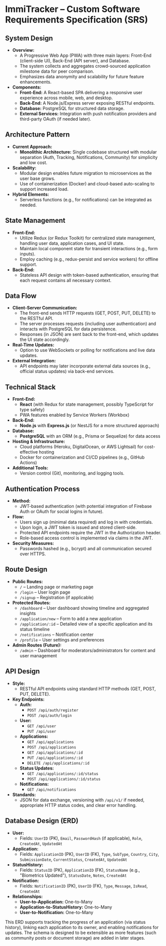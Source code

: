 # ImmiTracker – Custom Software Requirements Specification (SRS)

## System Design
- **Overview:**  
  - A Progressive Web App (PWA) with three main layers: Front-End (client-side UI), Back-End (API server), and Database.
  - The system collects and aggregates crowd-sourced application milestone data for peer comparison.
  - Emphasizes data anonymity and scalability for future feature enhancements.
- **Components:**  
  - **Front-End:** A React-based SPA delivering a responsive user experience across mobile, web, and desktop.
  - **Back-End:** A Node.js/Express server exposing RESTful endpoints.
  - **Database:** PostgreSQL for structured data storage.
  - **External Services:** Integration with push notification providers and third-party OAuth (if needed later).

## Architecture Pattern
- **Current Approach:**  
  - **Monolithic Architecture:** Single codebase structured with modular separation (Auth, Tracking, Notifications, Community) for simplicity and low cost.
- **Scalability:**  
  - Modular design enables future migration to microservices as the user base grows.
  - Use of containerization (Docker) and cloud-based auto-scaling to support increased load.
- **Hybrid Elements:**  
  - Serverless functions (e.g., for notifications) can be integrated as needed.

## State Management
- **Front-End:**  
  - Utilize Redux (or Redux Toolkit) for centralized state management, handling user data, application cases, and UI state.
  - Maintain local component state for transient interactions (e.g., form inputs).
  - Employ caching (e.g., redux-persist and service workers) for offline support.
- **Back-End:**  
  - Stateless API design with token-based authentication, ensuring that each request contains all necessary context.

## Data Flow
- **Client-Server Communication:**  
  - The front-end sends HTTP requests (GET, POST, PUT, DELETE) to the RESTful API.
  - The server processes requests (including user authentication) and interacts with PostgreSQL for data persistence.
  - Responses (in JSON) are sent back to the front-end, which updates the UI state accordingly.
- **Real-Time Updates:**  
  - Option to use WebSockets or polling for notifications and live data updates.
- **External Integration:**  
  - API endpoints may later incorporate external data sources (e.g., official status updates) via back-end services.

## Technical Stack
- **Front-End:**  
  - **React** (with Redux for state management, possibly TypeScript for type safety)
  - PWA features enabled by Service Workers (Workbox)
- **Back-End:**  
  - **Node.js** with **Express.js** (or NestJS for a more structured approach)
- **Database:**  
  - **PostgreSQL** with an ORM (e.g., Prisma or Sequelize) for data access
- **Hosting & Infrastructure:**  
  - Cloud platforms (Heroku, DigitalOcean, or AWS Lightsail) for cost-effective hosting
  - Docker for containerization and CI/CD pipelines (e.g., GitHub Actions)
- **Additional Tools:**  
  - Version control (Git), monitoring, and logging tools.

## Authentication Process
- **Method:**  
  - JWT-based authentication (with potential integration of Firebase Auth or OAuth for social logins in future).
- **Flow:**  
  - Users sign up (minimal data required) and log in with credentials.
  - Upon login, a JWT token is issued and stored client-side.
  - Protected API endpoints require the JWT in the Authorization header.
  - Role-based access control is implemented via claims in the JWT.
- **Security Measures:**  
  - Passwords hashed (e.g., bcrypt) and all communication secured over HTTPS.

## Route Design
- **Public Routes:**  
  - `/` – Landing page or marketing page  
  - `/login` – User login page  
  - `/signup` – Registration (if applicable)
- **Protected Routes:**  
  - `/dashboard` – User dashboard showing timeline and aggregated insights  
  - `/application/new` – Form to add a new application  
  - `/application/:id` – Detailed view of a specific application and its status timeline  
  - `/notifications` – Notification center  
  - `/profile` – User settings and preferences
- **Admin Routes (Future):**  
  - `/admin` – Dashboard for moderators/administrators for content and user management

## API Design
- **Style:**  
  - RESTful API endpoints using standard HTTP methods (GET, POST, PUT, DELETE).
- **Key Endpoints:**  
  - **Auth:**  
    - `POST /api/auth/register`  
    - `POST /api/auth/login`  
  - **User:**  
    - `GET /api/user`  
    - `PUT /api/user`  
  - **Applications:**  
    - `GET /api/applications`  
    - `POST /api/applications`  
    - `GET /api/applications/:id`  
    - `PUT /api/applications/:id`  
    - `DELETE /api/applications/:id`  
  - **Status Updates:**  
    - `GET /api/applications/:id/status`  
    - `POST /api/applications/:id/status`  
  - **Notifications:**  
    - `GET /api/notifications`  
- **Standards:**  
  - JSON for data exchange, versioning with `/api/v1/` if needed, appropriate HTTP status codes, and clear error handling.

## Database Design (ERD)
- **User:**  
  - Fields: `UserID` (PK), `Email`, `PasswordHash` (if applicable), `Role`, `CreatedAt`, `UpdatedAt`
- **Application:**  
  - Fields: `ApplicationID` (PK), `UserID` (FK), `Type`, `SubType`, `Country`, `City`, `SubmissionDate`, `CurrentStatus`, `CreatedAt`, `UpdatedAt`
- **StatusHistory:**  
  - Fields: `StatusID` (PK), `ApplicationID` (FK), `StatusName` (e.g., "Biometrics Updated"), `StatusDate`, `Notes`, `CreatedAt`
- **Notification:**  
  - Fields: `NotificationID` (PK), `UserID` (FK), `Type`, `Message`, `IsRead`, `CreatedAt`
- **Relationships:**  
  - **User-to-Application:** One-to-Many  
  - **Application-to-StatusHistory:** One-to-Many  
  - **User-to-Notification:** One-to-Many

This ERD supports tracking the progress of an application (via status history), linking each application to its owner, and enabling notifications for updates. The schema is designed to be extensible as more features (such as community posts or document storage) are added in later stages.